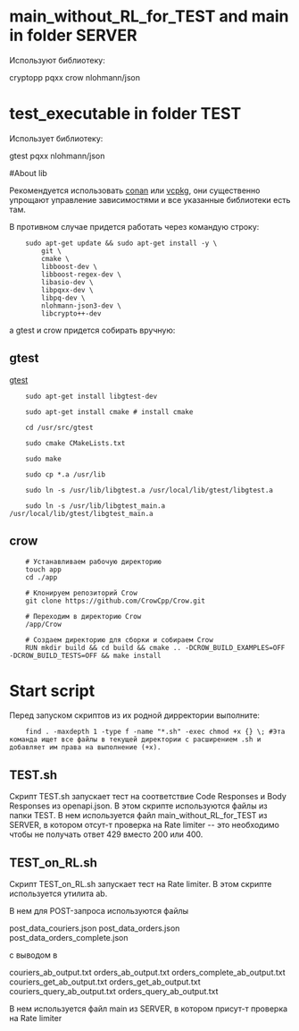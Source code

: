 # main_without_RL_for_TEST and main in folder SERVER

Используют библиотеку: 

cryptopp
pqxx 
crow 
nlohmann/json

# test_executable in folder TEST

Использует библиотеку: 

gtest
pqxx
nlohmann/json


#About lib

Рекомендуется использовать [conan](https://conan.io/center) или [vcpkg](https://vcpkg.io/en/packages), они существенно упрощают управление зависимостями и все указанные библиотеки есть там. 

В противном случае придется работать через командую строку:

		sudo apt-get update && sudo apt-get install -y \
		    git \
		    cmake \
		    libboost-dev \
		    libboost-regex-dev \
		    libasio-dev \
		    libpqxx-dev \
		    libpq-dev \
		    nlohmann-json3-dev \
		    libcrypto++-dev
    
а gtest и crow придется собирать вручную: 

## gtest

[gtest](https://gist.github.com/Cartexius/4c437c084d6e388288201aadf9c8cdd5)

		sudo apt-get install libgtest-dev

		sudo apt-get install cmake # install cmake

		cd /usr/src/gtest

		sudo cmake CMakeLists.txt

		sudo make

		sudo cp *.a /usr/lib

		sudo ln -s /usr/lib/libgtest.a /usr/local/lib/gtest/libgtest.a

		sudo ln -s /usr/lib/libgtest_main.a /usr/local/lib/gtest/libgtest_main.a

## crow

		# Устанавливаем рабочую директорию
		touch app
		cd ./app
		
		# Клонируем репозиторий Crow
		git clone https://github.com/CrowCpp/Crow.git

		# Переходим в директорию Crow
		/app/Crow

		# Создаем директорию для сборки и собираем Crow
		RUN mkdir build && cd build && cmake .. -DCROW_BUILD_EXAMPLES=OFF -DCROW_BUILD_TESTS=OFF && make install

# Start script

Перед запуском скриптов из их родной дирректории выполните: 

		find . -maxdepth 1 -type f -name "*.sh" -exec chmod +x {} \; #Эта команда ищет все файлы в текущей директории с расширением .sh и добавляет им права на выполнение (+x).


## TEST.sh

Скрипт TEST.sh запускает тест на соответствие Code Responses и Body Responses из openapi.json. В этом скрипте используются файлы из папки TEST. 
В нем используется файл main_without_RL_for_TEST из SERVER, в котором отсут-т проверка на Rate limiter -- это необходимо чтобы не получать ответ 429 вместо 200 или 400. 



## TEST_on_RL.sh 

Скрипт TEST_on_RL.sh запускает тест на Rate limiter. В этом скрипте используется утилита ab. 

В нем для POST-запроса используются файлы  

post_data_couriers.json 
post_data_orders.json
post_data_orders_complete.json

с выводом в  

couriers_ab_output.txt
orders_ab_output.txt
orders_complete_ab_output.txt
couriers_get_ab_output.txt
orders_get_ab_output.txt
couriers_query_ab_output.txt
orders_query_ab_output.txt


В нем используется файл main из SERVER, в котором присут-т проверка на Rate limiter

